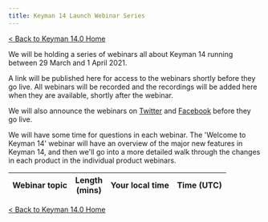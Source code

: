 ```yaml
---
title: Keyman 14 Launch Webinar Series
---
```


[< Back to Keyman 14.0 Home](/14)

We will be holding a series of webinars all about Keyman 14 running between 29
March and 1 April 2021.

A link will be published here for access to the webinars shortly before they go
live. All webinars will be recorded and the recordings will be added here when
they are available, shortly after the webinar.

We will also announce the webinars on [Twitter](https://twitter.com/keyman) and
[Facebook](https://facebook.com/keymanapp) before they go live.

We will have some time for questions in each webinar. The 'Welcome to Keyman 14'
webinar will have an overview of the major new features in Keyman 14, and then
we'll go into a more detailed walk through the changes in each product in the
individual product webinars.

<style>
  @import '/cdn/dev/css/product-grid.css';
</style>
<table class='product-grid'>
<thead>
  <tr>
    <th>Webinar topic</th>
    <th>Length<br>(mins)</th>
    <th>Your local time</th>
    <th>Time (UTC)</th>
  </tr>
</thead>
<tbody id='webinar-tbody'></tbody>
</table>

<script>
  var webinars = [
    ['MD', 'Welcome to Keyman 14',  45, 2, 29, 19, 0],
    ['MD', 'Welcome to Keyman 14 (repeat)',  45, 2, 30,  8, 0],

    'Product webinars',
    ['DW', 'Keyman 14 for Android', 30, 2, 30,  9, 0],
    ['MD', 'Keyman 14 for macOS',   30, 2, 30,  9, 30],

    ['MD', 'Keyman 14 for Windows', 30, 2, 30, 19, 0],
    ['JH', 'Keyman 14 for iOS',     30, 2, 31,  8, 0],
    ['JH', 'keymanweb.com and KeymanWeb Bookmarklet', 30, 2, 31, 8, 30],
    ['EB', 'Keyman 14 for Linux',   30, 2, 31,  9, 0],

    'For keyboard developers',
    ['MD', 'Keyman Developer 14',   45, 3,  1,  8, 0],
    ['JH', 'Keyman lexical models', 45, 3,  1,  9, 0]
  ];

  var tbody = document.getElementById('webinar-tbody');
  for(var i in webinars) {
    var webinar = webinars[i];
    var tr = document.createElement('tr');
    if(typeof webinar == 'string') {
      var td0 = document.createElement('th');
      td0.colSpan = 4;
      td0.innerText = webinar;
      tr.appendChild(td0);
    } else {
      var td0 = document.createElement('td');
      var td1 = document.createElement('td');
      var td2 = document.createElement('td');
      var td3 = document.createElement('td');
      var dt = new Date(Date.UTC(2021, webinar[3], webinar[4], webinar[5], webinar[6]));
      td0.innerText = webinar[1];
      td1.innerText = webinar[2];
      td2.innerText = dt.toLocaleString([], {
          timeZoneName: 'short',
          weekday: 'short',
          year: 'numeric',
          month: 'short',
          day: 'numeric',
          hour: '2-digit',
          minute:'2-digit'
        });
      td3.innerText = dt.toLocaleString([], {
        timeZone: 'UTC',
        timeZoneName: 'short',
        weekday: 'short',
        year: 'numeric',
        month: 'short',
        day: 'numeric',
        hour: '2-digit',
        minute:'2-digit'
      });
      tr.appendChild(td0);
      tr.appendChild(td1);
      tr.appendChild(td2);
      tr.appendChild(td3);
    }
    tbody.appendChild(tr);
  }
</script>

[< Back to Keyman 14.0 Home](/14)
